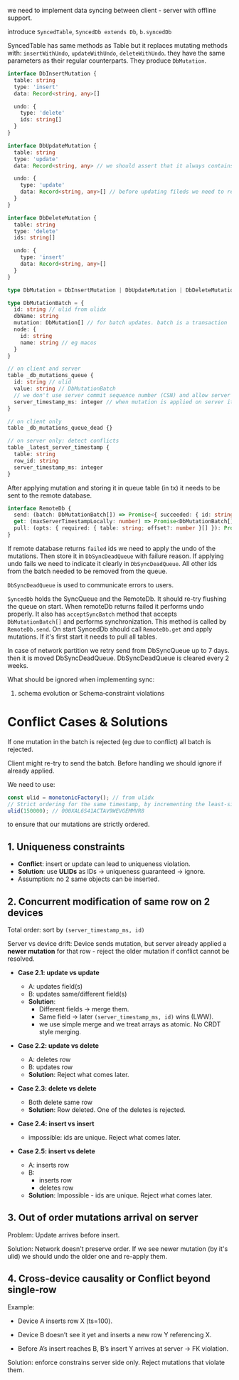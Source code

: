 we need to implement data syncing between client - server with offline support.

introduce `SyncedTable`, `SyncedDb extends Db`, `b.syncedDb`

SyncedTable has same methods as Table but it replaces mutating methods with: `insertWithUndo`, `updateWithUndo`, `deleteWithUndo`. they have the same parameters as their regular counterparts. They produce `DbMutation`.

```ts
interface DbInsertMutation {
  table: string
  type: 'insert'
  data: Record<string, any>[]

  undo: {
    type: 'delete'
    ids: string[]
  }
}

interface DbUpdateMutation {
  table: string
  type: 'update'
  data: Record<string, any> // we should assert that it always contains id column (no arbitrary updates). no increments or other "relative" updates.

  undo: {
    type: 'update'
    data: Record<string, any>[] // before updating fileds we need to read the original data and save it here (with ids)
  }
}

interface DbDeleteMutation {
  table: string
  type: 'delete'
  ids: string[]

  undo: {
    type: 'insert'
    data: Record<string, any>[]
  }
}

type DbMutation = DbInsertMutation | DbUpdateMutation | DbDeleteMutation

type DbMutationBatch = {
  id: string // ulid from ulidx
  dbName: string
  mutation: DbMutation[] // for batch updates. batch is a transaction
  node: {
    id: string
    name: string // eg macos
  }
}
```

```ts
// on client and server
table _db_mutations_queue {
  id: string // ulid
  value: string // DbMutationBatch
  // we don't use server commit sequence number (CSN) and allow server clock drift (which is unlikely)
  server_timestamp_ms: integer // when mutation is applied on server it sets this field. locally it's 0 until it's updated from server (in this case we can set value to '')
}

// on client only
table _db_mutations_queue_dead {}

// on server only: detect conflicts
table _latest_server_timestamp {
  table: string
  row_id: string
  server_timestamp_ms: integer
}
```

After applying mutation and storing it in queue table (in tx) it needs to be sent to the remote database.

```ts
interface RemoteDb {
  send: (batch: DbMutationBatch[]) => Promise<{ succeeded: { id: string; server_timestamp_ms: number }[]; failed: string[] }>
  get: (maxServerTimestampLocally: number) => Promise<DbMutationBatch[]>
  pull: (opts: { required: { table: string; offset?: number }[] }): Promise<Blob> // tableName:(rowsNumber or '' if all table was read) + apache-arrow representation of the rows data. Let's assume that this will be streamed from server but for now we can assume that it's a single blob.
}
```

If remote database returns `failed` ids we need to apply the undo of the mutations. Then store it in `DbSyncDeadQueue` with failure reason. If applying undo fails we need to indicate it clearly in `DbSyncDeadQueue`. All other ids from the batch needed to be removed from the queue.

`DbSyncDeadQueue` is used to communicate errors to users.

`SyncedDb` holds the SyncQueue and the RemoteDb. It should re-try flushing the queue on start. When remoteDb returns failed it performs undo properly. It also has `acceptSyncBatch` method that accepts `DbMutationBatch[]` and performs synchronization. This method is called by `RemoteDb.send`. On start SyncedDb should call `RemoteDb.get` and apply mutations. If it's first start it needs to pull all tables.

In case of network partition we retry send from DbSyncQueue up to 7 days. then it is moved DbSyncDeadQueue. DbSyncDeadQueue is cleared every 2 weeks.

What should be ignored when implementing sync:
1. schema evolution or Schema‑constraint violations

# Conflict Cases & Solutions

If one mutation in the batch is rejected (eg due to conflict) all batch is rejected.

Client might re-try to send the batch. Before handling we should ignore if already applied.

We need to use:
```ts
const ulid = monotonicFactory(); // from ulidx
// Strict ordering for the same timestamp, by incrementing the least-significant random bit by 1
ulid(150000); // 000XAL6S41ACTAV9WEVGEMMVR8
```

to ensure that our mutations are strictly ordered.

## 1. Uniqueness constraints
- **Conflict**: insert or update can lead to uniqueness violation.
- **Solution**: use **ULIDs** as IDs → uniqueness guaranteed → ignore.
- Assumption: no 2 same objects can be inserted.

## 2. Concurrent modification of same row on 2 devices
Total order: sort by `(server_timestamp_ms, id)`

Server vs device drift:
  Device sends mutation, but server already applied a **newer mutation** for that row - reject the older mutation if conflict cannot be resolved.

- **Case 2.1: update vs update**
  - A: updates field(s)
  - B: updates same/different field(s)
  - **Solution**:
    - Different fields → merge them.
    - Same field → later `(server_timestamp_ms, id)` wins (LWW).
    - we use simple merge and we treat arrays as atomic. No CRDT style merging.

- **Case 2.2: update vs delete**
  - A: deletes row
  - B: updates row
  - **Solution**: Reject what comes later.

- **Case 2.3: delete vs delete**
  - Both delete same row
  - **Solution**: Row deleted. One of the deletes is rejected.

- **Case 2.4: insert vs insert**
  - impossible: ids are unique. Reject what comes later.

- **Case 2.5: insert vs delete**
  - A: inserts row
  - B:
    - inserts row
    - deletes row
  - **Solution**: Impossible - ids are unique. Reject what comes later.

## 3. Out of order mutations arrival on server

Problem: Update arrives before insert.

Solution: Network doesn't preserve order. If we see newer mutation (by it's ulid) we should undo the older one and re-apply them.

## 4. Cross‑device causality or Conflict beyond single‑row

Example:

- Device A inserts row X (ts=100).

- Device B doesn’t see it yet and inserts a new row Y referencing X.

- Before A’s insert reaches B, B’s insert Y arrives at server → FK violation.

Solution: enforce constrains server side only. Reject mutations that violate them.
